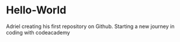 # Hello-World
Adriel creating his first repository on Github. Starting a new journey in coding with codeacademy
